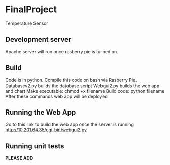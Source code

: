 # FinalProject

Temperature Sensor 

## Development server

Apache server will run once rasberry pie is turned on. 

## Build

Code is in python.  Compile this code on bash via Rasberry Pie.
Databasev2.py builds the database script
Webgui2.py builds the web app and chart 
Make executable: chmod +x filename
Build code: python filename 
After these commands web app will be deployed 

## Running the Web App

Go to this link to build the web app once the server is running http://10.201.64.35/cgi-bin/webgui2.py

## Running unit tests

**PLEASE ADD** 


